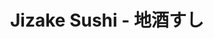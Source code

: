 ---
layout: place
title: "Jizake Sushi - 地酒すし"
permalink: /california/laguna-niguel/jizake-sushi.html
stateAbbr: CA
stateName: California
cityName: Laguna Niguel
seo:
  name: "Jizake Sushi - 地酒すし"
  type: Restaurant
  links: null
description: "Simply furnished Japanese eatery with an eat-at sushi bar, offering house rolls, noodles & tempura. Looking for sushi in Laguna Niguel, California? Check out..."
place_id: ChIJo5wjAL3v3IARu9wk32l8TnQ
photos:
  - name: >-
      places/ChIJo5wjAL3v3IARu9wk32l8TnQ/photos/AeeoHcJqgdB9-qwbGtf434k6peJ5HHEH4-4-oz5yrywnl_snnul64Be20yFfOCUeQNL6aOMeqwrnPYKYv5g1LxOs431VHWYQJ9rYFseOGKRHtEf-_rJPywVaaKky_YONWcuvOZb2s_5MurrzqEN5XZbcDNDZu-K_JUntsDc_0Kd-Ak2okpEIs32vDJ90o4uYoP7KNskXfYmkUPclUodxS082ZzmSH1yl7CeJEuUjPArA02KmpqAVnMpcDxeXtYCrRhA0kujti_8t-bun8osTT77DmeUfd0ksoqd7XzxE1JE4qSGi8sZsB7IcjZghBLzWWr0HvF-96BiNA8vmp1XbtvG8niUK6HVzk-_d45FcB5JII9mjYiJTZOo6GAyTfh5YilQb8lkIfuXsV7-TXKax4rdMs9mq4krHlgIibyt8Lo91Xl9unomi
    widthPx: 4032
    heightPx: 2268
    authorAttributions:
      - displayName: JaneA
        uri: https://maps.google.com/maps/contrib/106756043208487047665
        photoUri: >-
          https://lh3.googleusercontent.com/a-/ALV-UjVK23N5fyHlPgDw2pD9UvEOOGVlChfNH2v7mFj56Pgu6BXoPMlo3g=s100-p-k-no-mo
    flagContentUri: >-
      https://www.google.com/local/imagery/report/?cb_client=maps_api_places.places_api&image_key=!1e10!2sCIHM0ogKEICAgIC0gdXJ7wE&hl=en-US
    googleMapsUri: >-
      https://www.google.com/maps/place//data=!3m4!1e2!3m2!1sCIHM0ogKEICAgIC0gdXJ7wE!2e10!4m2!3m1!1s0x80dcefbd00239ca3:0x744e7c69df24dcbb
  - name: >-
      places/ChIJo5wjAL3v3IARu9wk32l8TnQ/photos/AeeoHcIghxTSH2owT7COug1LQxFJqyrixCyt-ToQl8uGerggTn0WwKCjx9BVVpP3bzAhccCHAmwHc8cD0pVSUGKH63wePgTQvnRR_oPPRF2wo6IhVPu0pre3ds0cVMOzekR0Bi6gxf_L_R0OClrvSoXUVAnUj90oE47R1fc2sq-OgrqTbaXF-sOnJX1n41iEWQjbo37w1UnylZGfE_MIkHoMSbxpweWxei6V2C-a0SzI_HcTK1RMSzQpLD52jlA6FYE1SunOT6rsbvQ9pJWhmeVPgW1L4vedT8ZlOATCcU4bvdGs-Q
    widthPx: 1056
    heightPx: 816
    authorAttributions:
      - displayName: Jizake Sushi - 地酒すし
        uri: https://maps.google.com/maps/contrib/111632529851339997891
        photoUri: >-
          https://lh3.googleusercontent.com/a-/ALV-UjUypiJ0yYL1zzuPxHf1rNDfOqO34Tp3TOIcKJBGTk4tKIsThlU=s100-p-k-no-mo
    flagContentUri: >-
      https://www.google.com/local/imagery/report/?cb_client=maps_api_places.places_api&image_key=!1e10!2sAF1QipO8t6bcGuPF4qsLD2ry-9PwdHRPaS78kg54cJa2&hl=en-US
    googleMapsUri: >-
      https://www.google.com/maps/place//data=!3m4!1e2!3m2!1sAF1QipO8t6bcGuPF4qsLD2ry-9PwdHRPaS78kg54cJa2!2e10!4m2!3m1!1s0x80dcefbd00239ca3:0x744e7c69df24dcbb
  - name: >-
      places/ChIJo5wjAL3v3IARu9wk32l8TnQ/photos/AeeoHcLqmVm6ejuWEKHIM7OQ5onYg71iIbX2ijiFMBQ4O6Sqci6g2DtcgrWy5_TGfYuOVj16Jw3gQtTSajf6II-ALIZg53zFUqdlAxG-_RroNSVJeqwT4HxEs9XjoKLnZbbvUW4OUC_DVfvAWNMA2_d8VZi1QCJF2MbSlDWOFW0yTnTWz9_rQulPCrHbAw4uy12mfOY-xI9VUSZ9-qRAyVfKZQm8wUntHENBo_-iKio5ZxowK2gGlv2FzjR-gOY0lRuVtGv38gIUbQtXZLaXNjJiQiY0aG64_rj-klS3HhENMTweww
    widthPx: 750
    heightPx: 1334
    authorAttributions:
      - displayName: Jizake Sushi - 地酒すし
        uri: https://maps.google.com/maps/contrib/111632529851339997891
        photoUri: >-
          https://lh3.googleusercontent.com/a-/ALV-UjUypiJ0yYL1zzuPxHf1rNDfOqO34Tp3TOIcKJBGTk4tKIsThlU=s100-p-k-no-mo
    flagContentUri: >-
      https://www.google.com/local/imagery/report/?cb_client=maps_api_places.places_api&image_key=!1e10!2sAF1QipNB6W0G1iVa_nWEtB1Ay81hftmuUqMPIfr-4izL&hl=en-US
    googleMapsUri: >-
      https://www.google.com/maps/place//data=!3m4!1e2!3m2!1sAF1QipNB6W0G1iVa_nWEtB1Ay81hftmuUqMPIfr-4izL!2e10!4m2!3m1!1s0x80dcefbd00239ca3:0x744e7c69df24dcbb
  - name: >-
      places/ChIJo5wjAL3v3IARu9wk32l8TnQ/photos/AeeoHcIukRtqow2EvQSNJUs9enYmHutTQBLoiCcnfkapOK2m7Wm6QCLPVoo_hlL3gsHwOAfa3yODoQQup5Hfw3J5bq-cxJy1n_TcEYpcgfL9RJ42--rhMPg79M2QLwO7bTpUuGb6IjdREC_H323kwdThIvlvDzBpNSkMMDqSNADAsShuznkiWSyFeikecfcM-b8ukUEUTeoTU3BRuSAGjkkyRTC2Xz3WRPjxv9fR7c6G_eY1IE3XGGFUbYVHAmeyGpaLsh91d-0q8gIViSiMPrZPXxc-_iijB2C7lSpiub45zXQs_TprmK9FGqm0gYKicVI_2QwvuAPSEhxdjIPd8Chry9MdFGpIhwcPVLX5tSa0RV8oJOE5LvIXi53auodLQqEdPF_XSfnEK5QeRHQUvLK2q08SRju8YSx5ZB0fpPgYbJWWuEjj
    widthPx: 4032
    heightPx: 3024
    authorAttributions:
      - displayName: Kim Barro
        uri: https://maps.google.com/maps/contrib/108313329180761513439
        photoUri: >-
          https://lh3.googleusercontent.com/a/ACg8ocKiqJXuIQlPVj4SkM_0TNiDapVKd7F8J-OidX6oknIZFPSr_A=s100-p-k-no-mo
    flagContentUri: >-
      https://www.google.com/local/imagery/report/?cb_client=maps_api_places.places_api&image_key=!1e10!2sCIHM0ogKEICAgICumY7p5AE&hl=en-US
    googleMapsUri: >-
      https://www.google.com/maps/place//data=!3m4!1e2!3m2!1sCIHM0ogKEICAgICumY7p5AE!2e10!4m2!3m1!1s0x80dcefbd00239ca3:0x744e7c69df24dcbb
  - name: >-
      places/ChIJo5wjAL3v3IARu9wk32l8TnQ/photos/AeeoHcLhSDlZT2zZXwfCBqHcKcfxy-0hxNAVRVmCXlNc9xzYdKhiMvvGXdki2hT8CauSzCt990w9_TZzxKxCOgAX8Mxm5aLIP3m1HSgRSLaTdaBYEvXxFXKRNVutQRq1kSDe9Ka6u-snYA0aVVRuCN95ByPCc1ZBe23ab7CScWktDyyGQvycUTIl81xrXU0fkbi6W1FHSL0ptgW1mxuwa3mKhAaehcN9C-4XehQm0Eap8ZkrZN0juqWTuS_mTX2lgGuzXacCAspp2Gq1ogcJVEU1dfXVNIfhdpqRqNnRXLwWB85xz_ERB4nP6U9-ysI0MZncPA9Bl5F6YV3SQ0iUOqEq2dTt2AHUhdI5Njkx1torEACCAtjawuIWue2vOscRphRSEYEQiwCBqByS4d8jj-kc9Nfo3_97xRbLV21QkcG7clxZ5Q
    widthPx: 4032
    heightPx: 2268
    authorAttributions:
      - displayName: Lynn Fox
        uri: https://maps.google.com/maps/contrib/111828003457819724622
        photoUri: >-
          https://lh3.googleusercontent.com/a/ACg8ocL1ehZjeJEukIH9hcK9e784agU-gZmuQHV7Vmdv45dPAMnp2_A=s100-p-k-no-mo
    flagContentUri: >-
      https://www.google.com/local/imagery/report/?cb_client=maps_api_places.places_api&image_key=!1e10!2sCIHM0ogKEICAgIDe8fLbEw&hl=en-US
    googleMapsUri: >-
      https://www.google.com/maps/place//data=!3m4!1e2!3m2!1sCIHM0ogKEICAgIDe8fLbEw!2e10!4m2!3m1!1s0x80dcefbd00239ca3:0x744e7c69df24dcbb
  - name: >-
      places/ChIJo5wjAL3v3IARu9wk32l8TnQ/photos/AeeoHcLEhILdqQckyfSdJhQQmGpMSywTSVVwUxK3TcHTKFN3mFiPwbFisN2WjL90XMAY4SubC6Eoum7Z0O8xSXmEa9_mC1o1i8UAvstAqWM2SUSwSB12g9LtxAqmk6o0Tv52yZdbhx3eoZ1lJ5M9QbKp253dG2IT9OIuyWl5szBr5NzXOixHYPpcULPzqNK8HTkZm81HKA-fOw4r9AIrTDd6ffmcjpHmsvd-NQSTDBlHEwiYmQk23Id_iv8eH1GQ6j0ynwmH5h722FoqXaUCIioh39c5C41XZRcshxXljx9eOJm2zndMkFn8BZFrwx7I7exe9wxeSUBXh3tfgUZ9H7lZ-4TQgU_L1PjfH2g6bGrT8FfnrVMMVzl8-UV9AFpa0JtfxiljJjl9HnGwn4spqh1NIrdmcDyiszNCk4oe1oCLbsOXTQ
    widthPx: 3024
    heightPx: 4032
    authorAttributions:
      - displayName: Elena Faita
        uri: https://maps.google.com/maps/contrib/102224727446851513959
        photoUri: >-
          https://lh3.googleusercontent.com/a/ACg8ocJEb4CLxK4MpVBULfr91Nk1Nu-twCnykMDa4kmN6PQqSEUpxQ=s100-p-k-no-mo
    flagContentUri: >-
      https://www.google.com/local/imagery/report/?cb_client=maps_api_places.places_api&image_key=!1e10!2sCIHM0ogKEICAgIDenvXyKQ&hl=en-US
    googleMapsUri: >-
      https://www.google.com/maps/place//data=!3m4!1e2!3m2!1sCIHM0ogKEICAgIDenvXyKQ!2e10!4m2!3m1!1s0x80dcefbd00239ca3:0x744e7c69df24dcbb
  - name: >-
      places/ChIJo5wjAL3v3IARu9wk32l8TnQ/photos/AeeoHcJ--SCjDfL7q_4h-LKNUdfILCQRV8qr4eq6PMNf4xUrWgOmMESpm4_R6HlGWmFdEFOf4m4awgtkekNgyTAVVHA8su7ViHTBTF-FJNnvYSMU6m7cRypLy5dGKm5H1Mg8kcNe3yhH_3F2cHA-WPSGaWow6l6naRVjSjsZtv3wXFqhJNh-Vrceo7LC7kNXiDiTVbZq2xpn9LCr4j_jDQfL7tJhL-iUei65YNi5TNByfHFMhj7Svw0lT5bxqW7G9DZeAb73Rx0G8shSnejoJAgdD-9WL3oNamnU59TNieZEE0mi77A84zi-ti3a3m4ueLSPGFNcmks-UTbiTqNFPr8jogeahfl8tFPvFgcn78Zrk7s82NqubYCPL6askzr_0yt9ineYHXwR54hj7ZMdLFZT57ICDANvPhnrtl0jbp7IEU3VMg
    widthPx: 4608
    heightPx: 2592
    authorAttributions:
      - displayName: Lynn Fox
        uri: https://maps.google.com/maps/contrib/111828003457819724622
        photoUri: >-
          https://lh3.googleusercontent.com/a/ACg8ocL1ehZjeJEukIH9hcK9e784agU-gZmuQHV7Vmdv45dPAMnp2_A=s100-p-k-no-mo
    flagContentUri: >-
      https://www.google.com/local/imagery/report/?cb_client=maps_api_places.places_api&image_key=!1e10!2sCIHM0ogKEICAgIDe8fLbYw&hl=en-US
    googleMapsUri: >-
      https://www.google.com/maps/place//data=!3m4!1e2!3m2!1sCIHM0ogKEICAgIDe8fLbYw!2e10!4m2!3m1!1s0x80dcefbd00239ca3:0x744e7c69df24dcbb
  - name: >-
      places/ChIJo5wjAL3v3IARu9wk32l8TnQ/photos/AeeoHcKBWVAJoxGUKYG1Y6maN2F0P4jcVSxRsb5L4lNBi9h91iCQFOsLCHkVWcPOVp849s3cTQqzXMI-YXuFDxNAkPJW-7-jRM1DZNjYsXzmNKL1Paf12NQ1CdgmDYASHh5ZNo2UXrFjCae4UzuHtVwBw7fGZg53FucV9yryuwi372rIdeboeh0OmK0gk-ArLTfP5wg_HaWd1skXx3h7cCDg7Inoe-AXdtoOHu7NCdHD_72BKxw45Agm-Z5oPrQlbqZfykQP0W76T4to-uzCg5oLm_9xLYLmv91_h9MC9bEwN9r-vLQyiViQtZRccPoxjebCoLYWdj-IkQ9I8Yrfwh6-H0HA1Su2Fd5RnZDOv1P_EcH2cJk1x70keyV8EMXdd_zgwlS-P5MFSIGEQXqe2DU5mj61ApijGu2KLODifOhlKR7VOE9S
    widthPx: 4032
    heightPx: 3024
    authorAttributions:
      - displayName: Heather Carbone
        uri: https://maps.google.com/maps/contrib/108632964472482049428
        photoUri: >-
          https://lh3.googleusercontent.com/a-/ALV-UjVp2ahWJAwIy2OoBKJI2o18ZYljlZ9SwyRGz-2Azmc3JuI2Ayw=s100-p-k-no-mo
    flagContentUri: >-
      https://www.google.com/local/imagery/report/?cb_client=maps_api_places.places_api&image_key=!1e10!2sCIHM0ogKEICAgIDEmfzQ4QE&hl=en-US
    googleMapsUri: >-
      https://www.google.com/maps/place//data=!3m4!1e2!3m2!1sCIHM0ogKEICAgIDEmfzQ4QE!2e10!4m2!3m1!1s0x80dcefbd00239ca3:0x744e7c69df24dcbb
  - name: >-
      places/ChIJo5wjAL3v3IARu9wk32l8TnQ/photos/AeeoHcLzKfqP9Z1RZ8pvYQTIYGHO-1QRujj7ytyYHTIm3h2zLHLgR6Z3jz4AoDhaGuhWb34CmMkUalOofIwymsmiQVsfbIICOBfpGK-KNi6V6cw9QvOhUog8z_DztP2CmoMUAswQozy8zJNFVce3auX1Ius-e_NVaB8wHOqi0Jb8vB3U93-P4mb4AZWJniJrNhDdEgJHnpF4AmPvqhy2DmUACrOkpm8-wUI69jwgzfbh2QbQN30KeKceAg8Fx-UOHjZV-H7kHUGGDxtbepmcK5ooIXY0lWm9ugF-glgtYv5XgvZXXetUUqctGgexURQSSo6M7Ulat0VsPrHpsjhlKf0Z79MRRYq7pVSiIkLkLikXPinCnKv2MdxNpOsoZwcsJdGDQcTdmR3Iy7ZafHAvTZAz--3H70S-vPsYacMMy_SpLVvyBHk
    widthPx: 1478
    heightPx: 832
    authorAttributions:
      - displayName: Romana Robis
        uri: https://maps.google.com/maps/contrib/107244722319950086743
        photoUri: >-
          https://lh3.googleusercontent.com/a-/ALV-UjVGObktdYeL0wgSneJIJCDwl8BXeOjK22yagxa_uCbsG9XOPM8-JA=s100-p-k-no-mo
    flagContentUri: >-
      https://www.google.com/local/imagery/report/?cb_client=maps_api_places.places_api&image_key=!1e10!2sCIHM0ogKEICAgICk9KXMvAE&hl=en-US
    googleMapsUri: >-
      https://www.google.com/maps/place//data=!3m4!1e2!3m2!1sCIHM0ogKEICAgICk9KXMvAE!2e10!4m2!3m1!1s0x80dcefbd00239ca3:0x744e7c69df24dcbb
  - name: >-
      places/ChIJo5wjAL3v3IARu9wk32l8TnQ/photos/AeeoHcKSk1TC3y8kO7DtDzDuzrG4SZDKOtH2OjuOckcU0fIHNMtAKiiYu86s4FbT0m5uGX8wZM9q_-ldOD2qCJ8nJjcPCivZDwfdskDMMiiVev2ApkUr0fcwyDyFN7YeRAcnJDumsv_j3XIxvoAOsXK0kjKmQ-KKZNxOv52i34spb9N0lSb8T8QRzbnqD76BS35IXVzhnyBm9vCKo9lFEr-vC5vdKL6rMTk-Eec8LuongPZ2Hl76R2v2jQT-hm2151UkWXbGSPMhm-ILBkWJsbbQbvHc5R8Pub6TQtr-96qUUdmwVSuZifa5qBF0pEF8dxGN5kE58m8amINyzhdi2H1nehp3F0gqyhFaasi0luMI8eZzUPNQLu7a7s1z1qkYQCo37aFmsjY_vsen9bOE6zY-VcDKKEvlevGqBZ4R5m2xWQ9_tt-6
    widthPx: 4032
    heightPx: 3024
    authorAttributions:
      - displayName: Elena Faita
        uri: https://maps.google.com/maps/contrib/102224727446851513959
        photoUri: >-
          https://lh3.googleusercontent.com/a/ACg8ocJEb4CLxK4MpVBULfr91Nk1Nu-twCnykMDa4kmN6PQqSEUpxQ=s100-p-k-no-mo
    flagContentUri: >-
      https://www.google.com/local/imagery/report/?cb_client=maps_api_places.places_api&image_key=!1e10!2sCIHM0ogKEICAgIC-2a615AE&hl=en-US
    googleMapsUri: >-
      https://www.google.com/maps/place//data=!3m4!1e2!3m2!1sCIHM0ogKEICAgIC-2a615AE!2e10!4m2!3m1!1s0x80dcefbd00239ca3:0x744e7c69df24dcbb
address: '30001 Crown Valley Pkwy #C, Laguna Niguel, CA 92677, USA'
street: '30001 Crown Valley Pkwy #C'
city: Laguna Niguel
state: CA
zip: '92677'
country: USA
neighborhood: null
latitude: '33.527311'
longitude: '-117.710809'
accessibility_options:
  wheelchairAccessibleParking: true
  wheelchairAccessibleEntrance: true
  wheelchairAccessibleRestroom: true
  wheelchairAccessibleSeating: true
business_status: OPERATIONAL
name: Jizake Sushi - 地酒すし
google_maps_links:
  directionsUri: >-
    https://www.google.com/maps/dir//''/data=!4m7!4m6!1m1!4e2!1m2!1m1!1s0x80dcefbd00239ca3:0x744e7c69df24dcbb!3e0
  placeUri: https://maps.google.com/?cid=8380772750740217019
  writeAReviewUri: >-
    https://www.google.com/maps/place//data=!4m3!3m2!1s0x80dcefbd00239ca3:0x744e7c69df24dcbb!12e1
  reviewsUri: >-
    https://www.google.com/maps/place//data=!4m4!3m3!1s0x80dcefbd00239ca3:0x744e7c69df24dcbb!9m1!1b1
  photosUri: >-
    https://www.google.com/maps/place//data=!4m3!3m2!1s0x80dcefbd00239ca3:0x744e7c69df24dcbb!10e5
primary_type: Japanese Restaurant
opening_hours:
  regular: null
  current: null
secondary_opening_hours:
  regular:
    weekdayDescriptions: null
    type: null
  current:
    weekdayDescriptions: null
    type: null
phone: (949) 922-0203
price_level: PRICE_LEVEL_MODERATE
price_range: $30 &ndash; $50
rating: '4.6'
rating_count: 271
website: null
reviews:
  - name: >-
      places/ChIJo5wjAL3v3IARu9wk32l8TnQ/reviews/ChZDSUhNMG9nS0VJQ0FnTUR3dnZMNmJnEAE
    relativePublishTimeDescription: 2 weeks ago
    rating: 5
    text:
      text: >-
        The sushi rolls were delicious. The coconut shrimp was also very good. 5
        sushi rolls and the shrimp came to around $78

        The place was cozy but a little noisy.
      languageCode: en
    originalText:
      text: >-
        The sushi rolls were delicious. The coconut shrimp was also very good. 5
        sushi rolls and the shrimp came to around $78

        The place was cozy but a little noisy.
      languageCode: en
    authorAttribution:
      displayName: Katia
      uri: https://www.google.com/maps/contrib/109156277699583818422/reviews
      photoUri: >-
        https://lh3.googleusercontent.com/a/ACg8ocIMeTfv3daEFWQlDvskXJNtPGF1w7BBv5ugZnvE4zbEZXPKjFc=s128-c0x00000000-cc-rp-mo-ba4
    publishTime: '2025-03-26T04:07:19.295034Z'
    flagContentUri: >-
      https://www.google.com/local/review/rap/report?postId=ChZDSUhNMG9nS0VJQ0FnTUR3dnZMNmJnEAE&d=17924085&t=1
    googleMapsUri: >-
      https://www.google.com/maps/reviews/data=!4m6!14m5!1m4!2m3!1sChZDSUhNMG9nS0VJQ0FnTUR3dnZMNmJnEAE!2m1!1s0x80dcefbd00239ca3:0x744e7c69df24dcbb
  - name: >-
      places/ChIJo5wjAL3v3IARu9wk32l8TnQ/reviews/ChZDSUhNMG9nS0VJQ0FnSURmZzhTekRREAE
    relativePublishTimeDescription: 3 months ago
    rating: 5
    text:
      text: >-
        One of the best restaurants and the best sushi place in Laguna Niguel.
        The space is cozy and small; the service is fabulous with everyone being
        so nice, attentive and friendly. The sushi is fresh and authentic. They
        have a wide variety of appetizers that all are fresh and tasty (we LOVED
        their calamari and gyoza). All their roles were also delicious. Highly
        recommended place for locals
      languageCode: en
    originalText:
      text: >-
        One of the best restaurants and the best sushi place in Laguna Niguel.
        The space is cozy and small; the service is fabulous with everyone being
        so nice, attentive and friendly. The sushi is fresh and authentic. They
        have a wide variety of appetizers that all are fresh and tasty (we LOVED
        their calamari and gyoza). All their roles were also delicious. Highly
        recommended place for locals
      languageCode: en
    authorAttribution:
      displayName: Yassi Sadri
      uri: https://www.google.com/maps/contrib/105185913885613140982/reviews
      photoUri: >-
        https://lh3.googleusercontent.com/a/ACg8ocLPY--qeC3XJje-H_VC8zHY21COq9G60yV0K-NzXox-xNp5ZA=s128-c0x00000000-cc-rp-mo-ba3
    publishTime: '2025-01-09T17:44:52.636950Z'
    flagContentUri: >-
      https://www.google.com/local/review/rap/report?postId=ChZDSUhNMG9nS0VJQ0FnSURmZzhTekRREAE&d=17924085&t=1
    googleMapsUri: >-
      https://www.google.com/maps/reviews/data=!4m6!14m5!1m4!2m3!1sChZDSUhNMG9nS0VJQ0FnSURmZzhTekRREAE!2m1!1s0x80dcefbd00239ca3:0x744e7c69df24dcbb
  - name: >-
      places/ChIJo5wjAL3v3IARu9wk32l8TnQ/reviews/ChZDSUhNMG9nS0VJQ0FnSURRcFo3TWRnEAE
    relativePublishTimeDescription: 6 years ago
    rating: 5
    text:
      text: >-
        We absolutely love this place!!  The atmosphere is so awesome and
        everyone seems to know everyone.   The sushi chefs are very funny and
        personable if you sit at the bar.   I highly recommend getting a
        reservation though because we didn't the first time we went there and we
        had to wait close to an hour.   It is very popular!!  The rolls were got
        were the moonlight roll (the one with asparagus) and the viva Mexico (
        lobster and cheese and fried).  Those are our two favorite specialty
        rolls!  So good!!!!
      languageCode: en
    originalText:
      text: >-
        We absolutely love this place!!  The atmosphere is so awesome and
        everyone seems to know everyone.   The sushi chefs are very funny and
        personable if you sit at the bar.   I highly recommend getting a
        reservation though because we didn't the first time we went there and we
        had to wait close to an hour.   It is very popular!!  The rolls were got
        were the moonlight roll (the one with asparagus) and the viva Mexico (
        lobster and cheese and fried).  Those are our two favorite specialty
        rolls!  So good!!!!
      languageCode: en
    authorAttribution:
      displayName: Heather Carbone
      uri: https://www.google.com/maps/contrib/108632964472482049428/reviews
      photoUri: >-
        https://lh3.googleusercontent.com/a-/ALV-UjVp2ahWJAwIy2OoBKJI2o18ZYljlZ9SwyRGz-2Azmc3JuI2Ayw=s128-c0x00000000-cc-rp-mo-ba4
    publishTime: '2018-05-20T05:28:28.440Z'
    flagContentUri: >-
      https://www.google.com/local/review/rap/report?postId=ChZDSUhNMG9nS0VJQ0FnSURRcFo3TWRnEAE&d=17924085&t=1
    googleMapsUri: >-
      https://www.google.com/maps/reviews/data=!4m6!14m5!1m4!2m3!1sChZDSUhNMG9nS0VJQ0FnSURRcFo3TWRnEAE!2m1!1s0x80dcefbd00239ca3:0x744e7c69df24dcbb
  - name: >-
      places/ChIJo5wjAL3v3IARu9wk32l8TnQ/reviews/ChZDSUhNMG9nS0VJQ0FnTUNnd3M2dlV3EAE
    relativePublishTimeDescription: a month ago
    rating: 3
    text:
      text: >-
        My family and I usually love Jizake and have been to this place multiple
        times over the years. However after last nights dinner not sure if we
        will come back. The first issue is that the server forgot to bring us 3
        of our appetizers. I also noticed that my hot sake wasn't very hot and
        that they have trimmed down the size of their rolls.  During the meal it
        became obvious to all of us outside that they were using a wifi speaker
        and whoesever phone it was hooked up to must have been moving around
        since the music was going in and out. Lastly while asking for the check
        I instructed the server to take the appetizers off our bill since we
        didn't receive them. He said he would and when he came back I was given
        a hand written bill with the break down. To his credit those appetizers
        were shown but not charged. I totaled up each line item and everything
        seemed correct as the subtotal was $170 with tax total should have been
        $183.17. However after taking my credit card he came back saying they
        totaled our bill incorrectly and apologized. Our new printed bill after
        charging my credit card didn't show the pricing break down for all the
        items but it appears that they added back in the money for the
        appetizers as with tax it came to $196.11 plus tip. By this point we
        just wanted to leave. After getting home we started not feeling so well.
        We don't usually have any bad reactions to sushi so maybe it was some
        sort of cross contamination issue. Either way I would caution everyone
        while eating at this establishment.
      languageCode: en
    originalText:
      text: >-
        My family and I usually love Jizake and have been to this place multiple
        times over the years. However after last nights dinner not sure if we
        will come back. The first issue is that the server forgot to bring us 3
        of our appetizers. I also noticed that my hot sake wasn't very hot and
        that they have trimmed down the size of their rolls.  During the meal it
        became obvious to all of us outside that they were using a wifi speaker
        and whoesever phone it was hooked up to must have been moving around
        since the music was going in and out. Lastly while asking for the check
        I instructed the server to take the appetizers off our bill since we
        didn't receive them. He said he would and when he came back I was given
        a hand written bill with the break down. To his credit those appetizers
        were shown but not charged. I totaled up each line item and everything
        seemed correct as the subtotal was $170 with tax total should have been
        $183.17. However after taking my credit card he came back saying they
        totaled our bill incorrectly and apologized. Our new printed bill after
        charging my credit card didn't show the pricing break down for all the
        items but it appears that they added back in the money for the
        appetizers as with tax it came to $196.11 plus tip. By this point we
        just wanted to leave. After getting home we started not feeling so well.
        We don't usually have any bad reactions to sushi so maybe it was some
        sort of cross contamination issue. Either way I would caution everyone
        while eating at this establishment.
      languageCode: en
    authorAttribution:
      displayName: William Levene
      uri: https://www.google.com/maps/contrib/111135442254188187960/reviews
      photoUri: >-
        https://lh3.googleusercontent.com/a-/ALV-UjUokedvkwg9e-DK8lM_0tFk1vKoYwaucHsxkfu7iPKIC0L2Mbc=s128-c0x00000000-cc-rp-mo
    publishTime: '2025-02-15T08:51:22.047481Z'
    flagContentUri: >-
      https://www.google.com/local/review/rap/report?postId=ChZDSUhNMG9nS0VJQ0FnTUNnd3M2dlV3EAE&d=17924085&t=1
    googleMapsUri: >-
      https://www.google.com/maps/reviews/data=!4m6!14m5!1m4!2m3!1sChZDSUhNMG9nS0VJQ0FnTUNnd3M2dlV3EAE!2m1!1s0x80dcefbd00239ca3:0x744e7c69df24dcbb
  - name: >-
      places/ChIJo5wjAL3v3IARu9wk32l8TnQ/reviews/ChdDSUhNMG9nS0VJQ0FnSUNscmZMNHlBRRAB
    relativePublishTimeDescription: a year ago
    rating: 5
    text:
      text: >-
        Simply the best sushi and best sushi chefs in Orange County. Ten+ years
        we've been going, feels like it just gets better.
      languageCode: en
    originalText:
      text: >-
        Simply the best sushi and best sushi chefs in Orange County. Ten+ years
        we've been going, feels like it just gets better.
      languageCode: en
    authorAttribution:
      displayName: Steve R
      uri: https://www.google.com/maps/contrib/107855844308376929133/reviews
      photoUri: >-
        https://lh3.googleusercontent.com/a-/ALV-UjVYEnpj9PNsKUwgFVrVcAbCqKmrGMdfZhH30JtRqInZel2RTZB4kA=s128-c0x00000000-cc-rp-mo-ba3
    publishTime: '2023-11-24T11:18:10.418549Z'
    flagContentUri: >-
      https://www.google.com/local/review/rap/report?postId=ChdDSUhNMG9nS0VJQ0FnSUNscmZMNHlBRRAB&d=17924085&t=1
    googleMapsUri: >-
      https://www.google.com/maps/reviews/data=!4m6!14m5!1m4!2m3!1sChdDSUhNMG9nS0VJQ0FnSUNscmZMNHlBRRAB!2m1!1s0x80dcefbd00239ca3:0x744e7c69df24dcbb
parking_options:
  freeParkingLot: true
  freeStreetParking: true
  valetParking: false
payment_options:
  acceptsCreditCards: true
  acceptsDebitCards: true
  acceptsCashOnly: false
  acceptsNfc: true
allow_dogs: null
curbside_pickup: false
delivery: false
dine_in: true
good_for_children: false
good_for_groups: null
good_for_sports: true
live_music: false
menu_for_children: false
outdoor_seating: true
reservable: true
restroom: true
serves_beer: true
serves_breakfast: false
serves_brunch: false
serves_cocktails: null
serves_coffee: null
serves_dinner: true
serves_dessert: true
serves_lunch: false
serves_vegetarian_food: false
serves_wine: true
takeout: true
summary: >-
  Simply furnished Japanese eatery with an eat-at sushi bar, offering house
  rolls, noodles & tempura.

---